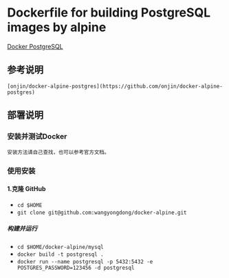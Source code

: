 # Dockerfile for building PostgreSQL images by alpine
[Docker PostgreSQL](https://github.com/wangyongdong/docker-alpine/tree/master/postgresql)

## 参考说明

    [onjin/docker-alpine-postgres](https://github.com/onjin/docker-alpine-postgres)

## 部署说明


### 安装并测试Docker

    安装方法请自己查找，也可以参考官方文档。

### 使用安装

#### 1.克隆 GitHub

 - `cd $HOME`
 - `git clone git@github.com:wangyongdong/docker-alpine.git`

##### 构建并运行

 - `cd $HOME/docker-alpine/mysql`
 - `docker build -t postgresql .` 
 - `docker run --name postgresql -p 5432:5432 -e POSTGRES_PASSWORD=123456 -d postgresql`

